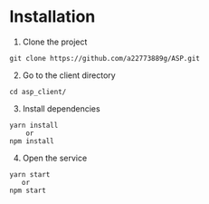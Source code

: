 # Installation
1. Clone the project 
```
git clone https://github.com/a22773889g/ASP.git
```
2. Go to the client directory 
```
cd asp_client/
```
3. Install dependencies
```
yarn install
    or 
npm install
```

4. Open the service 
```
yarn start 
   or 
npm start
```
